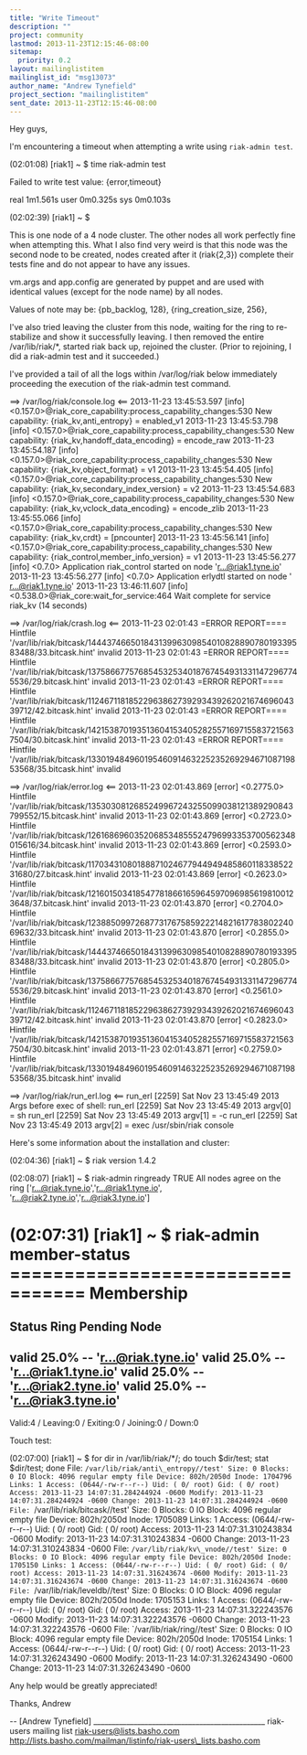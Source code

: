 ```yaml
---
title: "Write Timeout"
description: ""
project: community
lastmod: 2013-11-23T12:15:46-08:00
sitemap:
  priority: 0.2
layout: mailinglistitem
mailinglist_id: "msg13073"
author_name: "Andrew Tynefield"
project_section: "mailinglistitem"
sent_date: 2013-11-23T12:15:46-08:00
---
```



Hey guys,

I'm encountering a timeout when attempting a write using `riak-admin test`.

(02:01:08) [riak1] ~ $ time riak-admin test

Failed to write test value: {error,timeout}

real 1m1.561s
user 0m0.325s
sys 0m0.103s

(02:02:39) [riak1] ~ $


This is one node of a 4 node cluster. The other nodes all work perfectly
fine when attempting this. What I also find very weird is that this node
was the second node to be created, nodes created after it (riak{2,3})
complete their tests fine and do not appear to have any issues.

vm.args and app.config are generated by puppet and are used with identical
values (except for the node name) by all nodes.

Values of note may be:
 {pb\_backlog, 128},
 {ring\_creation\_size, 256},


I've also tried leaving the cluster from this node, waiting for the ring to
re-stabilize and show it successfully leaving. I then removed the entire
/var/lib/riak/\*, started riak back up, rejoined the cluster. (Prior to
rejoining, I did a riak-admin test and it succeeded.)

I've provided a tail of all the logs within /var/log/riak below immediately
proceeding the execution of the riak-admin test command.

==&gt; /var/log/riak/console.log &lt;==
2013-11-23 13:45:53.597 [info]
&lt;0.157.0&gt;@riak\_core\_capability:process\_capability\_changes:530 New
capability: {riak\_kv,anti\_entropy} = enabled\_v1
2013-11-23 13:45:53.798 [info]
&lt;0.157.0&gt;@riak\_core\_capability:process\_capability\_changes:530 New
capability: {riak\_kv,handoff\_data\_encoding} = encode\_raw
2013-11-23 13:45:54.187 [info]
&lt;0.157.0&gt;@riak\_core\_capability:process\_capability\_changes:530 New
capability: {riak\_kv,object\_format} = v1
2013-11-23 13:45:54.405 [info]
&lt;0.157.0&gt;@riak\_core\_capability:process\_capability\_changes:530 New
capability: {riak\_kv,secondary\_index\_version} = v2
2013-11-23 13:45:54.683 [info]
&lt;0.157.0&gt;@riak\_core\_capability:process\_capability\_changes:530 New
capability: {riak\_kv,vclock\_data\_encoding} = encode\_zlib
2013-11-23 13:45:55.066 [info]
&lt;0.157.0&gt;@riak\_core\_capability:process\_capability\_changes:530 New
capability: {riak\_kv,crdt} = [pncounter]
2013-11-23 13:45:56.141 [info]
&lt;0.157.0&gt;@riak\_core\_capability:process\_capability\_changes:530 New
capability: {riak\_control,member\_info\_version} = v1
2013-11-23 13:45:56.277 [info] &lt;0.7.0&gt; Application riak\_control started on
node 'r...@riak1.tyne.io'
2013-11-23 13:45:56.277 [info] &lt;0.7.0&gt; Application erlydtl started on node '
r...@riak1.tyne.io'
2013-11-23 13:46:11.607 [info] &lt;0.538.0&gt;@riak\_core:wait\_for\_service:464
Wait complete for service riak\_kv (14 seconds)

==&gt; /var/log/riak/crash.log &lt;==
2013-11-23 02:01:43 =ERROR REPORT====
Hintfile
'/var/lib/riak/bitcask/1444374665018431399630985401082889078019339583488/33.bitcask.hint'
invalid
2013-11-23 02:01:43 =ERROR REPORT====
Hintfile
'/var/lib/riak/bitcask/1375866775768545325340187674549313311472967745536/29.bitcask.hint'
invalid
2013-11-23 02:01:43 =ERROR REPORT====
Hintfile
'/var/lib/riak/bitcask/1124671181852296386273929343926202167469604339712/42.bitcask.hint'
invalid
2013-11-23 02:01:43 =ERROR REPORT====
Hintfile
'/var/lib/riak/bitcask/1421538701935136041534052825571697155837215637504/30.bitcask.hint'
invalid
2013-11-23 02:01:43 =ERROR REPORT====
Hintfile
'/var/lib/riak/bitcask/1330194849601954609146322523526929467108719853568/35.bitcask.hint'
invalid

==&gt; /var/log/riak/error.log &lt;==
2013-11-23 02:01:43.869 [error] &lt;0.2775.0&gt; Hintfile
'/var/lib/riak/bitcask/1353030812685249967243255099038121389290843799552/15.bitcask.hint'
invalid
2013-11-23 02:01:43.869 [error] &lt;0.2723.0&gt; Hintfile
'/var/lib/riak/bitcask/1261686960352068534855524796993353700562348015616/34.bitcask.hint'
invalid
2013-11-23 02:01:43.869 [error] &lt;0.2593.0&gt; Hintfile
'/var/lib/riak/bitcask/1170343108018887102467794494948586011833852231680/27.bitcask.hint'
invalid
2013-11-23 02:01:43.869 [error] &lt;0.2623.0&gt; Hintfile
'/var/lib/riak/bitcask/1216015034185477818661659645970969856198100123648/37.bitcask.hint'
invalid
2013-11-23 02:01:43.870 [error] &lt;0.2704.0&gt; Hintfile
'/var/lib/riak/bitcask/1238850997268773176758592221482161778380224069632/33.bitcask.hint'
invalid
2013-11-23 02:01:43.870 [error] &lt;0.2855.0&gt; Hintfile
'/var/lib/riak/bitcask/1444374665018431399630985401082889078019339583488/33.bitcask.hint'
invalid
2013-11-23 02:01:43.870 [error] &lt;0.2805.0&gt; Hintfile
'/var/lib/riak/bitcask/1375866775768545325340187674549313311472967745536/29.bitcask.hint'
invalid
2013-11-23 02:01:43.870 [error] &lt;0.2561.0&gt; Hintfile
'/var/lib/riak/bitcask/1124671181852296386273929343926202167469604339712/42.bitcask.hint'
invalid
2013-11-23 02:01:43.870 [error] &lt;0.2823.0&gt; Hintfile
'/var/lib/riak/bitcask/1421538701935136041534052825571697155837215637504/30.bitcask.hint'
invalid
2013-11-23 02:01:43.871 [error] &lt;0.2759.0&gt; Hintfile
'/var/lib/riak/bitcask/1330194849601954609146322523526929467108719853568/35.bitcask.hint'
invalid

==&gt; /var/log/riak/run\_erl.log &lt;==
run\_erl [2259] Sat Nov 23 13:45:49 2013
Args before exec of shell:
run\_erl [2259] Sat Nov 23 13:45:49 2013
argv[0] = sh
run\_erl [2259] Sat Nov 23 13:45:49 2013
argv[1] = -c
run\_erl [2259] Sat Nov 23 13:45:49 2013
argv[2] = exec /usr/sbin/riak console



Here's some information about the installation and cluster:

(02:04:36) [riak1] ~ $ riak version
1.4.2

(02:08:07) [riak1] ~ $ riak-admin ringready
TRUE All nodes agree on the ring ['r...@riak.tyne.io','r...@riak1.tyne.io',
 'r...@riak2.tyne.io','r...@riak3.tyne.io']

(02:07:31) [riak1] ~ $ riak-admin member-status
================================= Membership
==================================
Status Ring Pending Node
-------------------------------------------------------------------------------
valid 25.0% -- 'r...@riak.tyne.io'
valid 25.0% -- 'r...@riak1.tyne.io'
valid 25.0% -- 'r...@riak2.tyne.io'
valid 25.0% -- 'r...@riak3.tyne.io'
-------------------------------------------------------------------------------
Valid:4 / Leaving:0 / Exiting:0 / Joining:0 / Down:0


Touch test:

(02:07:00) [riak1] ~ $ for dir in /var/lib/riak/\*/; do touch $dir/test;
stat $dir/test; done
 File: `/var/lib/riak/anti\_entropy//test'
 Size: 0 Blocks: 0 IO Block: 4096 regular empty file
Device: 802h/2050d Inode: 1704796 Links: 1
Access: (0644/-rw-r--r--) Uid: ( 0/ root) Gid: ( 0/ root)
Access: 2013-11-23 14:07:31.284244924 -0600
Modify: 2013-11-23 14:07:31.284244924 -0600
Change: 2013-11-23 14:07:31.284244924 -0600
 File: `/var/lib/riak/bitcask//test'
 Size: 0 Blocks: 0 IO Block: 4096 regular empty file
Device: 802h/2050d Inode: 1705089 Links: 1
Access: (0644/-rw-r--r--) Uid: ( 0/ root) Gid: ( 0/ root)
Access: 2013-11-23 14:07:31.310243834 -0600
Modify: 2013-11-23 14:07:31.310243834 -0600
Change: 2013-11-23 14:07:31.310243834 -0600
 File: `/var/lib/riak/kv\_vnode//test'
 Size: 0 Blocks: 0 IO Block: 4096 regular empty file
Device: 802h/2050d Inode: 1705150 Links: 1
Access: (0644/-rw-r--r--) Uid: ( 0/ root) Gid: ( 0/ root)
Access: 2013-11-23 14:07:31.316243674 -0600
Modify: 2013-11-23 14:07:31.316243674 -0600
Change: 2013-11-23 14:07:31.316243674 -0600
 File: `/var/lib/riak/leveldb//test'
 Size: 0 Blocks: 0 IO Block: 4096 regular empty file
Device: 802h/2050d Inode: 1705153 Links: 1
Access: (0644/-rw-r--r--) Uid: ( 0/ root) Gid: ( 0/ root)
Access: 2013-11-23 14:07:31.322243576 -0600
Modify: 2013-11-23 14:07:31.322243576 -0600
Change: 2013-11-23 14:07:31.322243576 -0600
 File: `/var/lib/riak/ring//test'
 Size: 0 Blocks: 0 IO Block: 4096 regular empty file
Device: 802h/2050d Inode: 1705154 Links: 1
Access: (0644/-rw-r--r--) Uid: ( 0/ root) Gid: ( 0/ root)
Access: 2013-11-23 14:07:31.326243490 -0600
Modify: 2013-11-23 14:07:31.326243490 -0600
Change: 2013-11-23 14:07:31.326243490 -0600


Any help would be greatly appreciated!

Thanks,
Andrew

-- 
[Andrew Tynefield]
\_\_\_\_\_\_\_\_\_\_\_\_\_\_\_\_\_\_\_\_\_\_\_\_\_\_\_\_\_\_\_\_\_\_\_\_\_\_\_\_\_\_\_\_\_\_\_
riak-users mailing list
riak-users@lists.basho.com
http://lists.basho.com/mailman/listinfo/riak-users\_lists.basho.com

